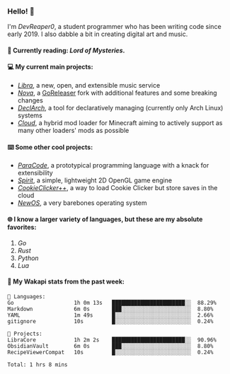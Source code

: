 ### Hello! 👋

I'm _DevReaper0_, a student programmer who has been writing code since early 2019. I also dabble a bit in creating digital art and music.

#### 📖 Currently reading: *Lord of Mysteries*.

#### 💻 My current main projects:

-   _[Libra](https://github.com/LibraMusic)_, a new, open, and extensible music service
-   _[Nova](https://github.com/LibraMusic/Nova)_, a [GoReleaser](https://github.com/goreleaser/goreleaser) fork with additional features and some breaking changes
-   _[DeclArch](https://github.com/DevReaper0/declarch)_, a tool for declaratively managing (currently only Arch Linux) systems
-   _[Cloud](https://github.com/CloudLoaderMC/CloudLoader)_, a hybrid mod loader for Minecraft aiming to actively support as many other loaders' mods as possible

#### ⌨️ Some other cool projects:

-   _[ParaCode](https://github.com/ParaCodeLang/ParaCode)_, a prototypical programming language with a knack for extensibility
-   _[Spirit](https://gitlab.com/DevReaper0/SpiritEngine)_, a simple, lightweight 2D OpenGL game engine
-   _[CookieClicker++](https://github.com/DevReaper0/CookieClickerPlusPlus)_, a way to load Cookie Clicker but store saves in the cloud
-   _[NewOS](https://github.com/DevReaper0/NewOS)_, a very barebones operating system

#### 🌐 I know a larger variety of languages, but these are my absolute favorites:

1. _Go_
2. _Rust_
3. _Python_
4. _Lua_

#### 📡 My Wakapi stats from the past week:

```text
💾 Languages:
Go                   1h 0m 13s   ███████████████████████░░  88.29%
Markdown             6m 0s       ███░░░░░░░░░░░░░░░░░░░░░░  8.80%
YAML                 1m 49s      █░░░░░░░░░░░░░░░░░░░░░░░░  2.66%
gitignore            10s         █░░░░░░░░░░░░░░░░░░░░░░░░  0.24%

💼 Projects:
LibraCore            1h 2m 2s    ███████████████████████░░  90.96%
ObsidianVault        6m 0s       ███░░░░░░░░░░░░░░░░░░░░░░  8.80%
RecipeViewerCompat   10s         █░░░░░░░░░░░░░░░░░░░░░░░░  0.24%

Total: 1 hrs 8 mins
```
